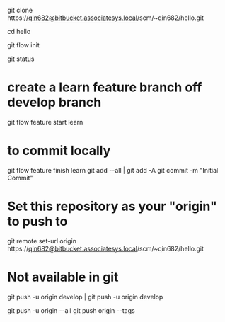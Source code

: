 
git clone https://qin682@bitbucket.associatesys.local/scm/~qin682/hello.git

cd hello

git flow init

git status

# create a learn feature branch off develop branch
git flow feature start learn

# to commit locally
git flow feature finish learn
git add --all | git add -A
git commit -m "Initial Commit"

# Set this repository as your "origin" to push to
git remote set-url origin https://qin682@bitbucket.associatesys.local/scm/~qin682/hello.git

# Not available in git
git push -u origin develop | git push -u origin develop

git push -u origin --all
git push origin --tags

